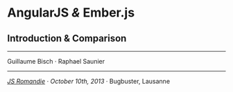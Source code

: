 # AngularJS <em class="amp">&</em> Ember.js

## Introduction & Comparison

* * *

<span class="light">Guillaume Bisch &middot; Raphael Saunier</span>

* * *

*[JS Romandie](http://www.meetup.com/jsromandie/events/139404832/)
&middot; October 10th,  2013*
&middot; Bugbuster, Lausanne


